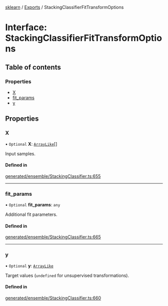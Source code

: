 [sklearn](../readme.md) / [Exports](../modules.md) / StackingClassifierFitTransformOptions

# Interface: StackingClassifierFitTransformOptions

## Table of contents

### Properties

- [X](StackingClassifierFitTransformOptions.md#x)
- [fit\_params](StackingClassifierFitTransformOptions.md#fit_params)
- [y](StackingClassifierFitTransformOptions.md#y)

## Properties

### X

• `Optional` **X**: [`ArrayLike`](../modules.md#arraylike)[]

Input samples.

#### Defined in

[generated/ensemble/StackingClassifier.ts:655](https://github.com/transitive-bullshit/scikit-learn-ts/blob/367336a/packages/sklearn/src/generated/ensemble/StackingClassifier.ts#L655)

___

### fit\_params

• `Optional` **fit\_params**: `any`

Additional fit parameters.

#### Defined in

[generated/ensemble/StackingClassifier.ts:665](https://github.com/transitive-bullshit/scikit-learn-ts/blob/367336a/packages/sklearn/src/generated/ensemble/StackingClassifier.ts#L665)

___

### y

• `Optional` **y**: [`ArrayLike`](../modules.md#arraylike)

Target values (`undefined` for unsupervised transformations).

#### Defined in

[generated/ensemble/StackingClassifier.ts:660](https://github.com/transitive-bullshit/scikit-learn-ts/blob/367336a/packages/sklearn/src/generated/ensemble/StackingClassifier.ts#L660)
